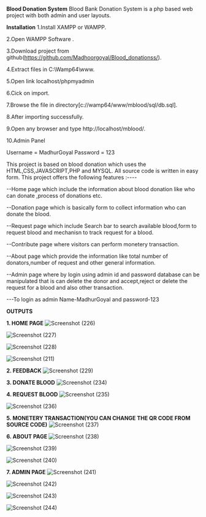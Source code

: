 **Blood Donation System**
      Blood Bank Donation System is a php based web project with both admin and user layouts.

**Installation**
1.Install XAMPP or WAMPP.

2.Open WAMPP Software .

3.Download project from github(https://github.com/Madhoorgoyal/Blood_donationss/).

4.Extract files in C:\Wamp64\www.

5.Open link localhost/phpmyadmin

6.Cick on import.

7.Browse the file in directory[c://wamp64/www/mblood/sql/db.sql].

8.After importing successfully.

9.Open any browser and type http://localhost/mblood/.

10.Admin Panel

Username = MadhurGoyal
Password = 123


  This project is based on blood donation which uses the HTML,CSS,JAVASCRIPT,PHP and MYSQL. All source code is written in easy form. This project offers the following features :----

--Home page which include the information about blood donation like who can donate ,process of donations etc.

--Donation page which is basically form to collect information who can donate the blood.

--Request page which include Search bar to search available blood,form to request blood and mechanisn to track request for a blood.

--Contribute page where visitors can perform monetery transaction.

--About page which provide the information like total number of donators,number of request and other general information.

--Admin page where by login using admin id and password database can be manipulated that is can delete the donor and accept,reject or delete the request for a blood and also other transaction.

---To login as admin    Name-MadhurGoyal              and                    password-123


**OUTPUTS**

**1. HOME PAGE** 
![Screenshot (226)](https://github.com/user-attachments/assets/26eafeb3-0321-4e98-b71b-58accc17934a)

![Screenshot (227)](https://github.com/user-attachments/assets/3f8fee3f-0e16-41e3-b9fc-ba8caf53595d)

![Screenshot (228)](https://github.com/user-attachments/assets/251f34dc-17a4-4c0f-806a-325918d10e64)

![Screenshot (211)](https://github.com/user-attachments/assets/71f5f326-8c75-430a-bd8e-057493eabcaf)


**2. FEEDBACK** 
![Screenshot (229)](https://github.com/user-attachments/assets/1d320b41-06d4-43a3-ae5d-ffa5f289e5e5)


**3. DONATE BLOOD** 
![Screenshot (234)](https://github.com/user-attachments/assets/2751e9b9-23ac-4501-97ab-179715c368fd)


**4. REQUEST BLOOD** 
![Screenshot (235)](https://github.com/user-attachments/assets/556a4fcf-7310-4eb0-bd16-3debc23a3b07)

![Screenshot (236)](https://github.com/user-attachments/assets/928f770a-b760-403f-9e25-058a24581d6d)


**5. MONETERY TRANSACTION(YOU CAN CHANGE THE QR CODE FROM SOURCE CODE)** 
![Screenshot (237)](https://github.com/user-attachments/assets/31c036f1-0066-4596-9614-0e8a3a6ca511)


**6. ABOUT PAGE** 
![Screenshot (238)](https://github.com/user-attachments/assets/e021ed57-71cd-4d3b-be89-a817b5f370d8)

![Screenshot (239)](https://github.com/user-attachments/assets/55074ae8-ad26-44dd-b942-b8360c16ba44)

![Screenshot (240)](https://github.com/user-attachments/assets/806784af-cc40-4e42-aed3-e4e95134997b)



**7. ADMIN PAGE** 
![Screenshot (241)](https://github.com/user-attachments/assets/1fe284f9-d6c8-460c-b88f-3200dd0773a1)

![Screenshot (242)](https://github.com/user-attachments/assets/a1509c6c-fd93-486c-ae5c-4d72fe34057e)

![Screenshot (243)](https://github.com/user-attachments/assets/dd66617d-cce6-4d1e-a4a1-8554038215fa)

![Screenshot (244)](https://github.com/user-attachments/assets/11bf1304-9349-47e3-8a21-6463cc8be99d)













